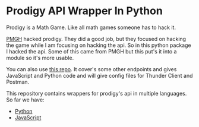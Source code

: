# Prodigy API Wrapper In Python

Prodigy is a Math Game.
Like all math games someone has to hack it.

[PMGH](https://github.com/Prodigy-Hacking/ProdigyMathGameHacking) hacked prodigy.
They did a good job, but they focused on hacking the game while I am focusing on hacking the api.
So in this python package I hacked the api.
Some of this came from PMGH but this put's it into a module so it's more usable.

You can also use [this repo](https://github.com/hostedposted/Prodigy-API).
It cover's some other endpoints and gives JavaScript and Python code and will give config files for Thunder Client and Postman.

This repository contains wrappers for prodigy's api in multiple languages.
So far we have:

- [Python](python/index.md)
- [JavaScript](javascript/index.md)
